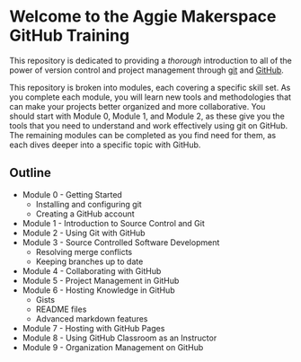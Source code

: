 # Welcome to the Aggie Makerspace GitHub Training

This repository is dedicated to providing a _thorough_ introduction to all of the power of version control
and project management through [git](www.git-scm.com) and [GitHub](www.github.com).

This repository is broken into modules, each covering a specific skill set. As you complete each module, you
will learn new tools and methodologies that can make your projects better organized and more collaborative. You
should start with Module 0, Module 1, and Module 2, as these give you the tools that you need to understand and
work effectively using git on GitHub. The remaining modules can be completed as you find need for them, as each
dives deeper into a specific topic with GitHub.

## Outline
* Module 0 - Getting Started
  * Installing and configuring git
  * Creating a GitHub account
* Module 1 - Introduction to Source Control and Git
* Module 2 - Using Git with GitHub
* Module 3 - Source Controlled Software Development
  * Resolving merge conflicts
  * Keeping branches up to date
* Module 4 - Collaborating with GitHub
* Module 5 - Project Management in GitHub
* Module 6 - Hosting Knowledge in GitHub
  * Gists
  * README files
  * Advanced markdown features
* Module 7 - Hosting with GitHub Pages
* Module 8 - Using GitHub Classroom as an Instructor
* Module 9 - Organization Management on GitHub
